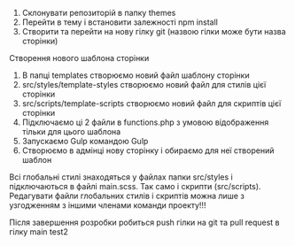 1. Склонувати репозиторій в папку themes
2. Перейти в тему і встановити залежності npm install
3. Створити та перейти на нову гілку git (назвою гілки може бути назва сторінки)

Створення нового шаблона сторінки
1. В папці templates створюємо новий файл шаблону сторінки
2. src/styles/template-styles створюємо новий файл для стилів цієї сторінки
3. src/scripts/template-scripts створюємо новий файл для скриптів цієї сторінки
4. Підключаємо ці 2 файли в functions.php з умовою відображення тільки для цього шаблона
5. Запускаємо Gulp командою Gulp
6. Створюємо в адмінці нову сторінку і обираємо для неї створений шаблон

Всі глобальні стилі знаходяться у файлах папки src/styles і підключаються в файлі main.scss. Так само і скрипти (src/scripts). Редагувати файли глобальних стилів і скриптів можна лише з узгодженням з іншими членами команди проекту!!!

Після завершення розробки робиться push гілки на git та pull request в гілку main
test2
